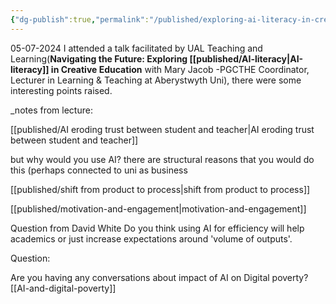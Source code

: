 ```yaml
---
{"dg-publish":true,"permalink":"/published/exploring-ai-literacy-in-creative-education-talk/","noteIcon":""}
---
```


05-07-2024
I attended a talk facilitated by UAL Teaching and Learning(**Navigating the Future: Exploring [[published/AI-literacy\|AI-literacy]] in Creative Education** with Mary Jacob -PGCTHE Coordinator, Lecturer in Learning & Teaching at Aberystwyth Uni), there were some interesting points raised.

_notes from lecture:

[[published/AI eroding trust between student and teacher\|AI eroding trust between student and teacher]]

but why would you use AI? there are structural reasons that you would do this (perhaps connected to uni as business

[[published/shift from product to process\|shift from product to process]]

[[published/motivation-and-engagement\|motivation-and-engagement]]

Question from David White
Do you think using AI for efficiency will help academics or just increase expectations around 'volume of outputs'.

Question:

Are you having any conversations about impact of AI on Digital poverty? [[AI-and-digital-poverty]]
